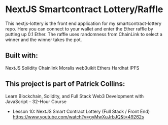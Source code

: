 # NextJS Smartcontract Lottery/Raffle

This nextjs-lottery is the front end application for my smartcontract-lottery repo. Here you can connect to your wallet and enter the Ether raffle by putting up 0.1 Ether. The raffle uses randomness from ChainLink to select a winner and the winner takes the pot.  

## Built with:
NextJS
Solidity
Chainlink
Moralis
web3uikit
Ethers
Hardhat
IPFS

## This project is part of Patrick Collins:
Learn Blockchain, Solidity, and Full Stack Web3 Development with JavaScript – 32-Hour Course
* Lesson 10: NextJS Smart Contract Lottery (Full Stack / Front End)
https://www.youtube.com/watch?v=gyMwXuJrbJQ&t=49262s